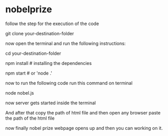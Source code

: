 # nobelprize
follow the step for the execution of the code


git clone your-destination-folder


now open the terminal and run the following instructions:

cd your-destination-folder

npm install # installing the dependencies

npm start # or 'node .'

now to run the following code run this command on terminal

node nobel.js


now server gets started inside the terminal

And after that copy the path of html file and then open any browser paste the path of the html file

now finally nobel prize webpage opens up and then you can working on it.
